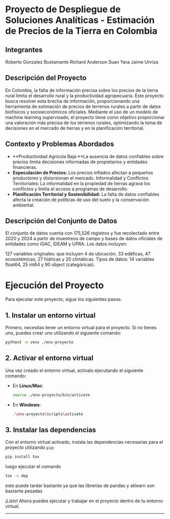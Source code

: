 # Proyecto de Despliegue de Soluciones Analíticas - Estimación de Precios de la Tierra en Colombia


## Integrantes
Roberto Gonzalez Bustamante
Richard Anderson Suan Yara
Jaime Unriza

## Descripción del Proyecto
En Colombia, la falta de información precisa sobre los precios de la tierra rural limita el desarrollo rural y la productividad agropecuaria. Este proyecto busca resolver esta brecha de información, proporcionando una herramienta de estimación de precios de terrenos rurales a partir de datos biofísicos y socioeconómicos oficiales. Mediante el uso de un modelo de machine learning supervisado, el proyecto tiene como objetivo proporcionar una valoración más precisa de los terrenos rurales, optimizando la toma de decisiones en el mercado de tierras y en la planificación territorial.

## Contexto y Problemas Abordados
- **Productividad Agrícola Baja:**La ausencia de datos confiables sobre precios limita decisiones informadas de propietarios y entidades financieras.
- **Especulación de Precios:** Los precios inflados afectan a pequeños productores y distorsionan el mercado.
Informalidad y Conflictos Territoriales: La informalidad en la propiedad de tierras agrava los conflictos y limita el acceso a programas de desarrollo.
- **Planificación Territorial y Sostenibilidad:** La falta de datos confiables afecta la creación de políticas de uso del suelo y la conservación ambiental.

## Descripción del Conjunto de Datos

El conjunto de datos cuenta con 175,526 registros y fue recolectado entre 2020 y 2024 a partir de muestreos de campo y bases de datos oficiales de entidades como IGAC, IDEAM y UPRA. Los datos incluyen:

127 variables originales: que incluyen 4 de ubicación, 33 edáficas, 47 ecosistémicas, 27 hídricas y 20 climáticas.
Tipos de datos: 14 variables float64, 25 int64 y 90 object (categóricas).


# Ejecución del Proyecto

Para ejecutar este proyecto, sigue los siguientes pasos:

## 1. Instalar un entorno virtual

Primero, necesitas tener un entorno virtual para el proyecto. Si no tienes uno, puedes crear uno utilizando el siguiente comando:

```bash
python3 -m venv ./env-proyecto
```

## 2. Activar el entorno virtual

Una vez creado el entorno virtual, actívalo ejecutando el siguiente comando:

- En **Linux/Mac**:

    ```bash
    source ./env-proyecto/bin/activate
    ```

- En **Windows**:

    ```bash
    .\env-proyecto\Scripts\activate
    ```

## 3. Instalar las dependencias

Con el entorno virtual activado, instala las dependencias necesarias para el proyecto utilizando `pip`:

```bash
pip install tox
```
luego ejecutar el comando 
```bash
tox -e dep
```
esto puede tardar bastante ya que las librerias de pandas y sklearn son bastante pesadas

¡Listo! Ahora puedes ejecutar y trabajar en el proyecto dentro de tu entorno virtual.

---

